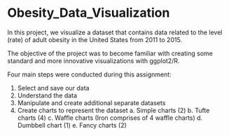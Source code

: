 # Obesity_Data_Visualization

In this project, we visualize a dataset that contains data related to the level (rate) of adult obesity in the United States from 2011 to 2015.

The objective of the project was to become familiar with creating some standard and more innovative visualizations with ggplot2/R. 

Four main steps were conducted during this assignment: 
1.	Select and save our data
2.  Understand the data
3.  Manipulate and create additional separate datasets
4.  Create charts to represent the dataset
      a. Simple charts (2)
      b. Tufte charts (4)
      c. Waffle charts (Iron comprises of 4 waffle charts)
      d. Dumbbell chart (1)
      e. Fancy charts (2)
